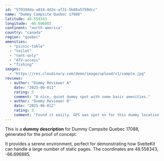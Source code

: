 ```yaml
---
id: "579394da-a018-4d2e-af31-5b88a5799dcc"
name: "Dummy Campsite Quebec 17088"
latitude: 48.558343
longitude: -66.696885
continent: "north-america"
country: "canada"
region: "quebec"
amenities:
  - "picnic-table"
  - "toilet"
  - "tent-only"
  - "ATV-access"
  - "fishing"
images:
  - "https://res.cloudinary.com/demo/image/upload/v1/sample.jpg"
reviews:
  - author: "Dummy Reviewer A"
    date: "2025-06-011"
    rating: 5
    comment: "A nice, quiet dummy spot with some basic amenities."
  - author: "Dummy Reviewer B"
    date: "2025-06-012"
    rating: 3
    comment: "Found it easily. GPS was spot on for this dummy location."
---
```


This is a **dummy description** for Dummy Campsite Quebec 17088, generated for the proof of concept.

It provides a serene environment, perfect for demonstrating how SvelteKit can handle a large number of static pages. The coordinates are 48.558343, -66.696885.
